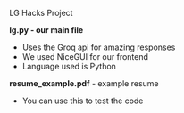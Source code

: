 LG Hacks Project

**lg.py - our main file**
  - Uses the Groq api for amazing responses
  - We used NiceGUI for our frontend
  - Language used is Python

**resume_example.pdf** - example resume
  - You can use this to test the code
